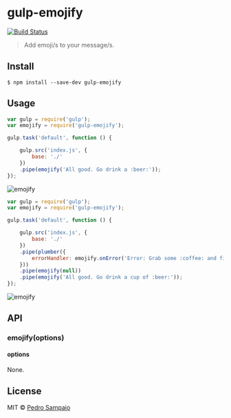 # gulp-emojify
[![Build Status](https://travis-ci.org/oitozero/gulp-emojify.svg?branch=master)](https://travis-ci.org/oitozero/gulp-emojify)

> Add emoji/s to your message/s.

## Install

```
$ npm install --save-dev gulp-emojify
```


## Usage

```js
var gulp = require('gulp');
var emojify = require('gulp-emojify');

gulp.task('default', function () {

	gulp.src('index.js', {
		base: './'
	})
	.pipe(emojify('All good. Go drink a :beer:'));
});
```
![emojify](/assets/images/message.png)


```js
var gulp = require('gulp');
var emojify = require('gulp-emojify');

gulp.task('default', function () {

	gulp.src('index.js', {
		base: './'
	})
	.pipe(plumber({
		errorHandler: emojify.onError('Error: Grab some :coffee: and fix it!')
	}))
	.pipe(emojify(null))
	.pipe(emojify('All good. Go drink a cup of :beer:'));
});

```

![emojify](/assets/images/error.png)


## API

### emojify(options)

#### options

None.


## License

MIT © [Pedro Sampaio](https://github.com/oitozero)
